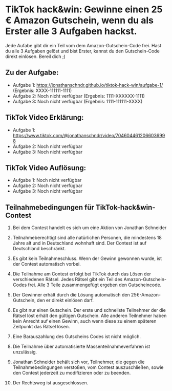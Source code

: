 # TikTok hack&win: Gewinne einen 25 € Amazon Gutschein, wenn du als Erster alle 3 Aufgaben hackst.
Jede Aufabe gibt dir ein Teil vom dem Amazon-Gutschein-Code frei. Hast du alle 3 Aufgaben gelöst und bist Erster, kannst du den Gutschein-Code direkt einlösen. Bereil dich ;)

## Zu der Aufgabe:
- Aufgabe 1: https://jonathanschndr.github.io/tiktok-hack-win/aufgabe-1/ (Ergebnis: XXXX-111111-1111)
- Aufgabe 2: Noch nicht verfügbar (Ergebnis: 1111-XXXXXX-1111)
- Aufgabe 3: Noch nicht verfügbar (Ergebnis: 1111-111111-XXXX)

## TikTok Video Erklärung:
- Aufgabe 1: https://www.tiktok.com/@jonathanschndr/video/7046044612066036998
- Aufgabe 2: Noch nicht verfügbar
- Aufgabe 3: Noch nicht verfügbar

## TikTok Video Auflösung:
- Aufgabe 1: Noch nicht verfügbar
- Aufgabe 2: Noch nicht verfügbar
- Aufgabe 3: Noch nicht verfügbar

## Teilnahmebedingungen für TikTok-hack&win-Contest

1. Bei dem Contest handelt es sich um eine Aktion von Jonathan Schneider

2. Teilnahmeberechtigt sind alle natürlichen Personen, die mindestens 18 Jahre alt und in Deutschland wohnhaft sind. Der Contest ist auf Deutschland beschränkt.

3. Es gibt kein Teilnahmeschluss. Wenn der Gewinn gewonnen wurde, ist der Contest automatisch vorbei.

4. Die Teilnahme am Contest erfolgt bei TikTok durch das Lösen der verschiedenen Rätsel. Jedes Rätsel gibt ein Teil des Amazon-Gutschein-Codes frei. Alle 3 Teile zusammengefügt ergeben den Gutscheincode.

6. Der Gewinner erhält durch die Lösung automatisch den 25€-Amazon-Gutschein, den er direkt einlösen darf.

7. Es gibt nur einen Gutschein. Der erste und schnellste Teilnehmer der die Rätsel löst erhält den gültigen Gutschein. Alle anderen Teilnehmer haben kein Anrecht auf einen Gewinn, auch wenn diese zu einem späteren Zeitpunkt das Rätsel lösen.

8. Eine Barauszahlung des Gutscheins Codes ist nicht möglich.

9. Die Teilnahme über automatisierte Massenteilnahmeverfahren ist unzulässig.

10. Jonathan Schneider behält sich vor, Teilnehmer, die gegen die Teilnahmebedingungen verstoßen, vom Contest auszuschließen, sowie den Contest jederzeit zu modifizieren oder zu beenden.

11. Der Rechtsweg ist ausgeschlossen.

